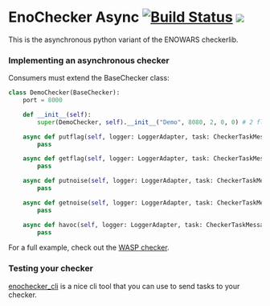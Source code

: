 # EnoChecker Async [![Build Status](https://dev.azure.com/ENOFLAG/ENOWARS/_apis/build/status/enochecker_async%20CI?branchName=master)](https://dev.azure.com/ENOFLAG/ENOWARS/_build) ![](https://tokei.rs/b1/github/enowars/enochecker_async)

This is the asynchronous python variant of the ENOWARS checkerlib.

### Implementing an asynchronous checker
Consumers must extend the BaseChecker class:
```python
class DemoChecker(BaseChecker):
    port = 8000

    def __init__(self):
        super(DemoChecker, self).__init__("Demo", 8080, 2, 0, 0) # 2 flags, 0 noises, 0 havocs

    async def putflag(self, logger: LoggerAdapter, task: CheckerTaskMessage, collection: MotorCollection) -> None:
        pass

    async def getflag(self, logger: LoggerAdapter, task: CheckerTaskMessage, collection: MotorCollection) -> None:
        pass

    async def putnoise(self, logger: LoggerAdapter, task: CheckerTaskMessage, collection: MotorCollection) -> None:
        pass

    async def getnoise(self, logger: LoggerAdapter, task: CheckerTaskMessage, collection: MotorCollection) -> None:
        pass

    async def havoc(self, logger: LoggerAdapter, task: CheckerTaskMessage, collection: MotorCollection) -> None:
        pass
```

For a full example, check out the [WASP checker](https://github.com/enowars/service-wasp/blob/master/checker/checker.py).

### Testing your checker

[enochecker_cli](https://github.com/enowars/enochecker_cli) is a nice cli tool that you can use to send tasks to your checker.
